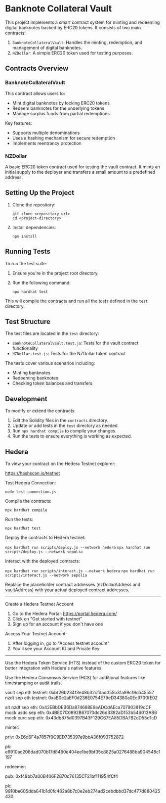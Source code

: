 # Banknote Collateral Vault

This project implements a smart contract system for minting and redeeming digital banknotes backed by ERC20 tokens. It consists of two main contracts:

1. `BanknoteCollateralVault`: Handles the minting, redemption, and management of digital banknotes.
2. `NZDollar`: A simple ERC20 token used for testing purposes.

## Contracts Overview

### BanknoteCollateralVault

This contract allows users to:
- Mint digital banknotes by locking ERC20 tokens
- Redeem banknotes for the underlying tokens
- Manage surplus funds from partial redemptions

Key features:
- Supports multiple denominations
- Uses a hashing mechanism for secure redemption
- Implements reentrancy protection

### NZDollar

A basic ERC20 token contract used for testing the vault contract. It mints an initial supply to the deployer and transfers a small amount to a predefined address.

## Setting Up the Project

1. Clone the repository:
   ```
   git clone <repository-url>
   cd <project-directory>
   ```

2. Install dependencies:
   ```
   npm install
   ```

## Running Tests

To run the test suite:

1. Ensure you're in the project root directory.

2. Run the following command:
   ```
   npx hardhat test
   ```

This will compile the contracts and run all the tests defined in the `test` directory.

## Test Structure

The test files are located in the `test` directory:

- `BanknoteCollateralVault.test.js`: Tests for the vault contract functionality
- `NZDollar.test.js`: Tests for the NZDollar token contract

The tests cover various scenarios including:
- Minting banknotes
- Redeeming banknotes
- Checking token balances and transfers

## Development

To modify or extend the contracts:

1. Edit the Solidity files in the `contracts` directory.
2. Update or add tests in the `test` directory as needed.
3. Run `npx hardhat compile` to compile your changes.
4. Run the tests to ensure everything is working as expected.

## Hedera

To view your contract on the Hedera Testnet explorer:

https://hashscan.io/testnet

Test Hedera Connection:

`node test-connection.js`

Compile the contracts:

`npx hardhat compile`

Run the tests:

`npx hardhat test`

Deploy the contracts to Hedera testnet:

`npx hardhat run scripts/deploy.js --network hedera`
`npx hardhat run scripts/deploy.js --network sepolia`

Interact with the deployed contracts:

`npx hardhat run scripts/interact.js --network hedera`
`npx hardhat run scripts/interact.js --network sepolia`

Replace the placeholder contract addresses (nzDollarAddress and vaultAddress) with your actual deployed contract addresses.

---

Create a Hedera Testnet Account:

1. Go to the Hedera Portal: https://portal.hedera.com/
2. Click on "Get started with testnet"
3. Sign up for an account if you don't have one


Access Your Testnet Account:

1. After logging in, go to "Access testnet account"
2. You'll see your Account ID and Private Key

---

Use the Hedera Token Service (HTS) instead of the custom ERC20 token for better integration with Hedera's native features.

Use the Hedera Consensus Service (HCS) for additional features like timestamping or audit trails.


vault sep eth testnet: 0xbf26b234f3e48b32cfdad055b31a99c19cb45557
nzdt sep eth testnet: 0xaB0e2aEF0d236E0754E79eD34380a0Ec9700fE02

alt nzdt sep eth: 0x42EBbDEB6Da974688E9aADCdAEca707903819dCF
mock usdc sep eth: 0x4BE07C0892B67070dc26d3382aD153b546013AB6
mock eurc sep eth: 0x43db875d0397B43F129C67EA85DBA7B2dD55d1cD

minter:

priv: 0xE6d6F4a7857f0C9ED735397e9bbA36f093752872

pk: e6910ac208dad070b17d8460e404ee1be9bf35c8825a0276488ba904548c1197

redeemer:

pub: 0xf49bb7a00B406F2870c76135CF21bf111954fCf4

pk: 9910be605dda641b1d0fc482a8b7c0e2eb274ad2cebdbbd37dc477d880425430